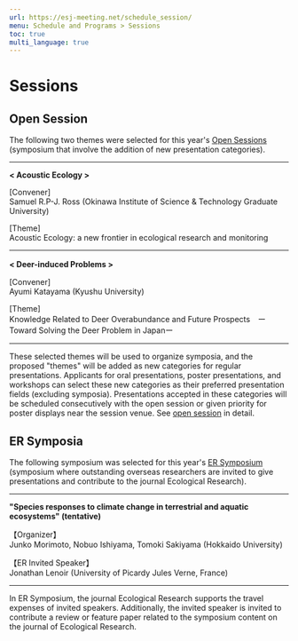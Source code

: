 ```yaml
---
url: https://esj-meeting.net/schedule_session/
menu: Schedule and Programs > Sessions
toc: true
multi_language: true
---
```


# Sessions

## Open Session
The following two themes were selected for this year's [Open Sessions](opensession) (symposium that involve the addition of new presentation categories).

---

**< Acoustic Ecology >** 

[Convener]<br/>
Samuel R.P-J. Ross (Okinawa Institute of Science & Technology Graduate University)

[Theme]<br/>
Acoustic Ecology: a new frontier in ecological research and monitoring

---

**< Deer-induced Problems >**　

[Convener]<br/>
Ayumi Katayama (Kyushu University)

[Theme]<br/>
Knowledge Related to Deer Overabundance and Future Prospects　ーToward Solving the Deer Problem in Japanー

---

These selected themes will be used to organize symposia, and the proposed "themes" will be added as new categories for regular presentations. Applicants for oral presentations, poster presentations, and workshops can select these new categories as their preferred presentation fields (excluding symposia). Presentations accepted in these categories will be scheduled consecutively with the open session or given priority for poster displays near the session venue. See [open session](opensession) in detail.

## ER Symposia
The following symposium was selected for this year's [ER Symposium](er_symposium) (symposium where outstanding overseas researchers are invited to give presentations and contribute to the journal Ecological Research).

---

**"Species responses to climate change in terrestrial and aquatic ecosystems" (tentative)**

【Organizer】<br/>
Junko Morimoto, Nobuo Ishiyama, Tomoki Sakiyama (Hokkaido University)

【ER Invited Speaker】<br/>
Jonathan Lenoir (University of Picardy Jules Verne, France)

---

In ER Symposium, the journal Ecological Research supports the travel expenses of invited speakers. Additionally, the invited speaker is invited to contribute a review or feature paper related to the symposium content on the journal of Ecological Research.

